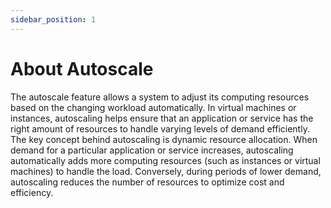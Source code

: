 ```yaml
---
sidebar_position: 1
---
```

# About Autoscale

The autoscale feature allows a system to adjust its computing resources based on the changing workload automatically. In virtual machines or instances, autoscaling helps ensure that an application or service has the right amount of resources to handle varying levels of demand efficiently. The key concept behind autoscaling is dynamic resource allocation. When demand for a particular application or service increases, autoscaling automatically adds more computing resources (such as instances or virtual machines) to handle the load. Conversely, during periods of lower demand, autoscaling reduces the number of resources to optimize cost and efficiency.




